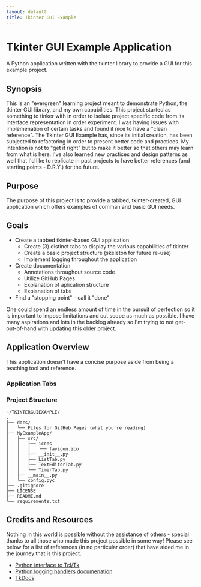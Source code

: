 ```yaml
---
layout: default
title: Tkinter GUI Example
---
```


# Tkinter GUI Example Application

A Python application written with the tkinter library to provide a GUI for this example project.

## Synopsis

This is an "evergreen" learning project meant to demonstrate Python, the tkinter GUI library, and my own capabilities. This project started as something to tinker with in order to isolate project specific code from its interface representation in order experiment. I was having issues with implemenation of certain tasks and found it nice to have a "clean reference". The Tkinter GUI Example has, since its initial creation, has been subjected to refactoring in order to present better code and practices. My intention is not to "get it right" but to make it better so that others may learn from what is here. I've also learned new practices and design patterns as well that I'd like to replicate in past projects to have better references (and starting points - D.R.Y.) for the future.

## Purpose

The purpose of this project is to provide a tabbed, tkinter-created, GUI application which offers examples of comman and basic GUI needs.

## Goals

- Create a tabbed tkinter-based GUI application
  - Create (3) distinct tabs to display the various capabilities of tkinter
  - Create a basic project structure (skeleton for future re-use)
  - Implement logging throughout the application
- Create documentation
  - Annotations throughout source code
  - Utilize GitHub Pages
  - Explanation of aplication structure
  - Explanation of tabs
- Find a "stopping point" - call it "done"

One could spend an endless amount of time in the pursuit of perfection so it is important to impose limitations and cut scope as much as possible. I have many aspirations and lots in the backlog already so I'm trying to not get-out-of-hand with updating this older project.

## Application Overview

This application doesn't have a concise purpose aside from being a teaching tool and reference.

### Application Tabs

### Project Structure

```
~/TKINTERGUIEXAMPLE/
.
├── docs/
│   └── Files for GitHub Pages (what you're reading)
├── MyExampleApp/
│   ├── src/
│   │   ├── icons
│   │   │   └── favicon.ico
│   │   ├── __init__.py
│   │   ├── ListTab.py
│   │   ├── TextEditorTab.py
│   │   └── TimerTab.py
│   ├── __main__.py
│   └── config.pyc
├── .gitignore
├── LICENSE
├── README.md
└── requirements.txt
```

## Credits and Resources

Nothing in this world is possible without the assistance of others - special thanks to all those who made this project possible in some way! Please see below for a list of references (in no particular order) that have aided me in the journey that is this project.

- [Python interface to Tcl/Tk](https://docs.python.org/3/library/tkinter.html)
- [Python logging handlers documenation](https://docs.python.org/3/library/logging.handlers.html)
- [TkDocs](https://tkdocs.com/)
